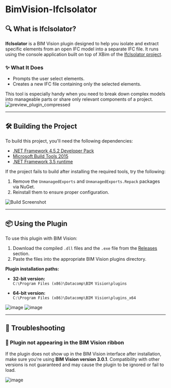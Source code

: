 # BimVision-IfcIsolator

## 🔍 What is IfcIsolator?

**IfcIsolator** is a BIM Vision plugin designed to help you isolate and extract specific elements from an open IFC model into a separate IFC file.
It runs using the console application built on top of XBim of the [IfcIsolator project](https://github.com/matheushsaba/IfcIsolator).

### ✨ What It Does

- Prompts the user select elements.
- Creates a new IFC file containing only the selected elements.

This tool is especially handy when you need to break down complex models into manageable parts or share only relevant components of a project.
![preview_plugin_compressed](https://github.com/user-attachments/assets/ea19485d-b2f6-4321-bb0c-32a12184de1f)

---

## 🛠️ Building the Project

To build this project, you'll need the following dependencies:

- [.NET Framework 4.5.2 Developer Pack](https://dotnet.microsoft.com/en-us/download/dotnet-framework/net452)  
- [Microsoft Build Tools 2015](https://www.microsoft.com/en-us/download/details.aspx?id=48159)
- [.NET Framework 3.5 runtime](https://dotnet.microsoft.com/en-us/download/dotnet-framework/net35-sp1)
  
If the project fails to build after installing the required tools, try the following:

1. Remove the `UnmanagedExports` and `UnmanagedExports.Repack` packages via NuGet.
2. Reinstall them to ensure proper configuration.

![Build Screenshot](https://github.com/user-attachments/assets/13869e4b-a665-49da-b394-3e310299b653)

---

## 📦 Using the Plugin

To use this plugin with BIM Vision:

1. Download the compiled `.dll` files and the `.exe` file from the [Releases](https://github.com/matheushsaba/BIMVision-IfcIsolator/releases) section.
2. Paste the files into the appropriate BIM Vision plugins directory.

**Plugin installation paths:**

- **32-bit version:**  
  `C:\Program Files (x86)\Datacomp\BIM Vision\plugins`

- **64-bit version:**  
  `C:\Program Files (x86)\Datacomp\BIM Vision\plugins_x64`

![image](https://github.com/user-attachments/assets/3294050f-389d-4dfa-b52e-be48e37552f8)
![image](https://github.com/user-attachments/assets/a5c18a1b-f4cd-4ea8-aee8-7f0fb2ec8ca6)


---

## 🧩 Troubleshooting

### 🔹 Plugin not appearing in the BIM Vision ribbon

If the plugin does not show up in the BIM Vision interface after installation, make sure you're using **BIM Vision version 3.0.1**. Compatibility with other versions is not guaranteed and may cause the plugin to be ignored or fail to load.

![image](https://github.com/user-attachments/assets/ca2c58e3-f1fc-4eb5-8c22-e8050c7d3a27)

